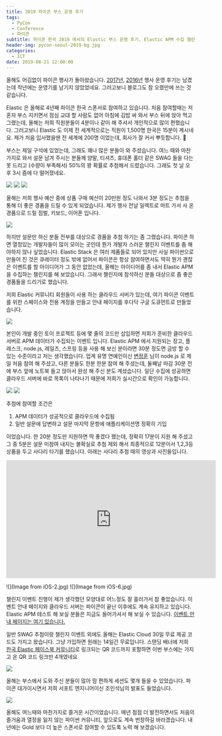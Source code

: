 ```yaml
---
title: 2019 파이콘 부스 운영 후기
tags:
  - PyCon
  - Conference
  - 파이콘
subtitle: 파이콘 한국 2019 에서의 Elastic 부스 운영 후기. Elastic APM 수집 챌린지 이벤트.
header-img: pycon-seoul-2019-bg.jpg
categories:
  - ICT
date: 2019-08-21 12:00:00
---
```


올해도 어김없이 파이콘 행사가 돌아왔습니다. [2017년](/2017/08/2017-08-pycon-seoul), [2016년](/2016/08/pyconapac-seoul-2016) 행사 운영 후기는 남겼는데 작년에는 운영기를 남기지 않았었네요. 그러고보니 블로그도 참 오랬만에 쓰는 것 같습니다.

Elastic 은 올해로 4년째 파이콘 한국 스폰서로 참여하고 있습니다. 처음 참여할때는 저 혼자 부스 지키면서 점심 교대 할 사람도 없어 아침에 김밥 싸 와서 부스 뒤에 앉아 먹고 그랬는데, 올해는 저희 직원분들이 4분이나 같이 해 주셔서 개인적으로 많이 편했습니다. 그러고보니 Elastic 도 이제 전 세계적으로는 직원이 1,500명 한국은 15분이 계시네요. 제가 처음 입사했을땐 전 세계에 200명 이었는데, 회사가 잘 커서 뿌듯합니다. 🥰

부스는 제일 구석에 있었는데, 그래도 꽤나 많은 분들이 와 주셨습니다. 여느 때와 마찬가지로 와서 설문 남겨 주시는 분들께 양말, 티셔츠, 휴대폰 홀더 같은 SWAG 들을 다는 못 드리고 (수량이 부족해서) 50%의 꽝 확률로 추첨해서 드렸습니다. 그래도 첫 날 오후 3시 즘에 다 떨어졌네요.

![](IMG_2084.jpg) ![](IMG_2085.jpg) ![](IMG_2089.jpg)

올해는 저희 행사 예산 중에 상품 구매 예산이 20만원 정도 나와서 3분 정도는 추첨을 통해 더 좋은 경품을 드릴 수 있게 되었습니다. 제가 행사 전날 일렉트로 마트 가서 사 온 경품으로 드릴 짐벌, 키보드, 이어폰 입니다.

![](IMG_2120.jpg)

하지만 설문만 하신 분들 전부를 대상으로 경품을 추첨 하기는 좀 그랬습니다. 파이콘 하면 열정있는 개발자들이 많이 모이는 곳인데 뭔가 개발자 스러운 챌린지 이벤트를 좀 해야하지 않나 싶었습니다. Elastic Stack 은 여러 제품들로 되어 있지만 사실 파이썬으로 만들어 진 것은 큐레이터 정도 밖에 없어서 파이콘은 항상 참여하면서도 딱히 뭔가 괜찮은 이벤트를 할 아이디어가 그 동안 없었는데, 올해는 아이디어를 좀 내서 Elastic APM 을 수집하는 챌린지를 해 보았습니다. 그래서 챌린지에 참석하신 분들 대상으로 좀 좋은 경품들을 드리기로 했습니다. 

저희 Elastic 커뮤니티 회원들이 사용 하는 클라우드 서버가 있는데, 여기 파이콘 이벤트를 위한 스페이스와 전용 계정을 만들고 안내 페이지를 후다닥 구글 도큐먼트로 만들었습니다.

[![](apm-event.png)](https://docs.google.com/document/d/1QU7fui79WinkxLrl7goXNTRXveR6ozlqTOORp3-X218)

본인이 개발 중인 토이 프로젝트 등에 몇 줄의 코드만 삽입하면 저희가 준비한 클라우드 서버로 APM 데이터가 수집되는 이벤트 입니다. Elastic APM 에서 지원되는 장고, 플래스크, node.js, 레일즈, 스프링 등을 사용 해 보신 분이라면 30분 정도면 금방 할 수 있는 수준이라고 저는 생각했습니다. 업계 유명 연예인이신 [변정훈](https://blog.outsider.ne.kr/) 님이 node.js 로 제일 처음 참여 해 주셨고, 다른 분들도 한분 한분 참여 해 주셨는데, 둘째날 마감 30분 전에 부스 앞에 노트북 들고 앉아서 완성 해 주신 분도 계셨습니다. 일단 수집에 성공하면 클라우드 서버에 바로 목록이 나타나기 때문에 저희가 실시간으로 확인이 가능합니다.

![](apm-screen.png) ![](apm-screen-2.png)

추첨에 참여할 조건은 

1. APM 데이터가 성공적으로 클라우드에 수집됨
2. 일반 설문에 답변하고 설문 마지막 문항에 애플리케이션명 정확히 기입

이었습니다. 한 20분 정도만 지원하면 딱 좋겠다 했는데, 정확히 17분이 지원 해 주셨고 그 중 5분은 설문 미참여 내지는 불확실로 추첨 제외 해서 최종적으로 12분이서 1,2,3등 상품을 두고 사다리 타기를 했습니다. 아래는 사다리 추첨 때의 영상과 사진들입니다.

<iframe src="https://www.facebook.com/plugins/video.php?href=https%3A%2F%2Fwww.facebook.com%2Fkimjmin81%2Fvideos%2F2992519370789422%2F&show_text=0&width=560" width="560" height="315" style="border:none;overflow:hidden" scrolling="no" frameborder="0" allowTransparency="true" allowFullScreen="true"></iframe>

![](Image from iOS-2.jpg) ![](Image from iOS-6.jpg) 

챌린지 이벤트 진행이 제가 생각했던 모양대로 어느정도 잘 흘러가서 참 좋았습니다. 이벤트 안내 페이지와 클라우드 서버는 파이콘이 끝난 이후에도 계속 유지하고 있습니다. Elastic APM 테스트 해 보실 분들은 지금도 들어가셔서 해 보실 수 있습니다. [이벤트 안내 페이지는 여기 있습니다.](https://docs.google.com/document/d/1QU7fui79WinkxLrl7goXNTRXveR6ozlqTOORp3-X218)

일반 SWAG 추첨이랑 챌린지 이벤트 외에도 올해는 Elastic Cloud 30일 무료 제공 코드도 가지고 왔습니다. 그냥 가입하면 원래는 14일간 무료입니다. 스탠딩 배너에 저희 [한국 Elastic 페이스북 커뮤니티](https://www.facebook.com/groups/elasticsearch.kr/)로 링크되는 QR 코드까지 포함하면 이번 부스에는 가지고 온 QR 코드 링크만 4개였네요

![](IMG_2113.jpg)

올해는 부스에서 도와 주신 분들이 많아 맘 편하게 세션도 몇개 들을 수 있었습니다. 파이콘 대가이시면서 저희 서포트 엔지니어이신 조인석님의 발표도 들었습니다.

![](IMG_2099.jpg)

올해도 여느때와 마찬가지로 즐거운 시간이었습니다. 매년 점점 더 발전하면서도 처음의 즐거움과 열정을 잃지 않는 파이썬 커뮤니티, 앞으로도 계속 번창하길 바라겠습니다. 내년에는 Gold 보다 더 높은 스폰서로 참여할 수 있도록 노력 해 보겠습니다.